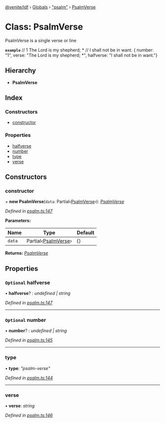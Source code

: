 [@venite/ldf](../README.md) › [Globals](../globals.md) › ["psalm"](../modules/_psalm_.md) › [PsalmVerse](_psalm_.psalmverse.md)

# Class: PsalmVerse

PsalmVerse is a single verse or line

**`example`** 
// 1  The Lord is my shepherd; *
//      I shall not be in want.
{ number: "1", verse: "The Lord is my shepherd; *", halfverse: "I shall not be in want."}

## Hierarchy

* **PsalmVerse**

## Index

### Constructors

* [constructor](_psalm_.psalmverse.md#constructor)

### Properties

* [halfverse](_psalm_.psalmverse.md#optional-halfverse)
* [number](_psalm_.psalmverse.md#optional-number)
* [type](_psalm_.psalmverse.md#type)
* [verse](_psalm_.psalmverse.md#verse)

## Constructors

###  constructor

\+ **new PsalmVerse**(`data`: Partial‹[PsalmVerse](_psalm_.psalmverse.md)›): *[PsalmVerse](_psalm_.psalmverse.md)*

*Defined in [psalm.ts:147](https://github.com/gbj/venite/blob/9259d3f6/ldf/src/psalm.ts#L147)*

**Parameters:**

Name | Type | Default |
------ | ------ | ------ |
`data` | Partial‹[PsalmVerse](_psalm_.psalmverse.md)› | {} |

**Returns:** *[PsalmVerse](_psalm_.psalmverse.md)*

## Properties

### `Optional` halfverse

• **halfverse**? : *undefined | string*

*Defined in [psalm.ts:147](https://github.com/gbj/venite/blob/9259d3f6/ldf/src/psalm.ts#L147)*

___

### `Optional` number

• **number**? : *undefined | string*

*Defined in [psalm.ts:145](https://github.com/gbj/venite/blob/9259d3f6/ldf/src/psalm.ts#L145)*

___

###  type

• **type**: *"psalm-verse"*

*Defined in [psalm.ts:144](https://github.com/gbj/venite/blob/9259d3f6/ldf/src/psalm.ts#L144)*

___

###  verse

• **verse**: *string*

*Defined in [psalm.ts:146](https://github.com/gbj/venite/blob/9259d3f6/ldf/src/psalm.ts#L146)*

